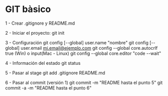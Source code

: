 # GIT bàsico

1 - Crear .gitignore y README.md

2 - Iniciar el proyecto:
git init

3 - Configuración
git config [--global] user.name "nombre"
git config [--global] user.email mi.email@ejemplo.com
git config --global core.autocrlf true (Win) o input(Mac - Linux)
git config --global core.editor "code --wait"

4 - Información del estado
git status

5 - Pasar al stage
git add .gitignore README.md

6 - Pasar al commit (versión 1)
git commit -m "README hasta el punto 5"
git commit -a -m "README hasta el punto 6"


